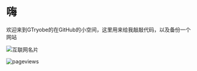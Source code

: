 # 嗨
欢迎来到GTryobe的在GitHub的小空间，这里用来给我敲敲代码，以及备份一个网站

![互联网名片](https://api.xecades.xyz/api?img=2&bg=250%2C250%2C250%2C1&date=2024-02-02&str=我的下一次生日&site=xiesblog.ikkun.ml&email=gncf183%40outlook.com&qq=2241086664&github=GTryobe&luogu=GTryobe&bilibili=GTryobe)

![pageviews](https://s01.flagcounter.com/mini/f7QJ/bg_FFFFFF/txt_000000/border_CCCCCC/flags_0/)
